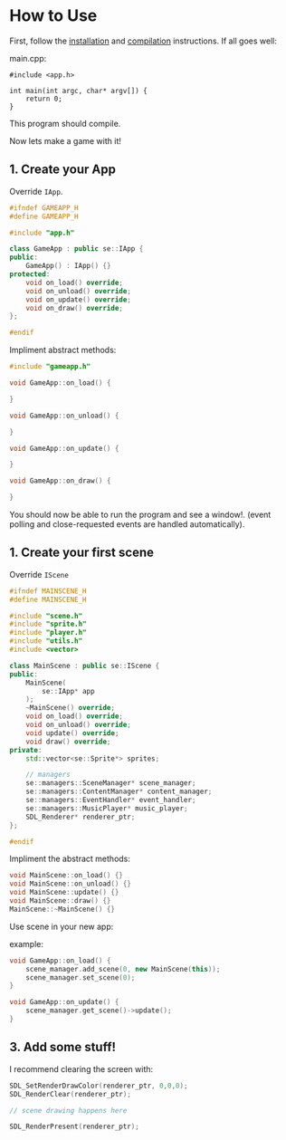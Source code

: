 # How to Use

First, follow the [installation](../README.md#install) and [compilation](../README.md#compiling-your-program) instructions. If all goes well:

main.cpp:
```
#include <app.h>

int main(int argc, char* argv[]) {
    return 0;
}
```

This program should compile.

Now lets make a game with it!

## 1. Create your App

Override `IApp`.

```cpp
#ifndef GAMEAPP_H
#define GAMEAPP_H

#include "app.h"

class GameApp : public se::IApp {
public:
    GameApp() : IApp() {}
protected:
    void on_load() override;
    void on_unload() override;
    void on_update() override;
    void on_draw() override;
};

#endif
```

Impliment abstract methods:

```cpp
#include "gameapp.h"

void GameApp::on_load() {

}

void GameApp::on_unload() {

}

void GameApp::on_update() {

}

void GameApp::on_draw() {

}
```

You should now be able to run the program and see a window!. (event polling and close-requested events are handled automatically).

## 1. Create your first scene

Override `IScene`

```cpp
#ifndef MAINSCENE_H
#define MAINSCENE_H

#include "scene.h"
#include "sprite.h"
#include "player.h"
#include "utils.h"
#include <vector>

class MainScene : public se::IScene {
public:
    MainScene(
        se::IApp* app
    );
    ~MainScene() override;
    void on_load() override;
    void on_unload() override;
    void update() override;
    void draw() override;
private:
    std::vector<se::Sprite*> sprites;

    // managers
    se::managers::SceneManager* scene_manager;
    se::managers::ContentManager* content_manager;
    se::managers::EventHandler* event_handler;
    se::managers::MusicPlayer* music_player;
    SDL_Renderer* renderer_ptr;
};

#endif
```

Impliment the abstract methods:

```cpp
void MainScene::on_load() {}
void MainScene::on_unload() {}
void MainScene::update() {}
void MainScene::draw() {}
MainScene::~MainScene() {}
```

Use scene in your new app:

example:
```cpp
void GameApp::on_load() {
    scene_manager.add_scene(0, new MainScene(this));
    scene_manager.set_scene(0);
}

void GameApp::on_update() {
    scene_manager.get_scene()->update();
}
```

## 3. Add some stuff!

I recommend clearing the screen with:

```cpp
SDL_SetRenderDrawColor(renderer_ptr, 0,0,0);
SDL_RenderClear(renderer_ptr);

// scene drawing happens here

SDL_RenderPresent(renderer_ptr);
```
